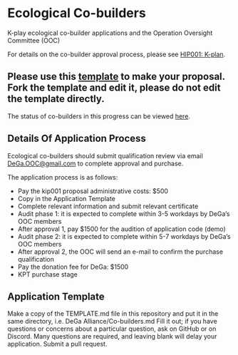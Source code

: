 # Ecological Co-builders
K-play ecological co-builder applications and the Operation Oversight Committee (OOC)

For details on the co-builder approval process, please see [HIP001: K-plan](https://github.com/kplaydefi/KIP/blob/main/001%20K-plan.md).

## Please use this [template](https://github.com/DeGa-Alliance/Co-builders/blob/main/Template.md) to make your proposal. Fork the template and edit it, please do not edit the template directly.
The status of co-builders in this progress can be viewed [here](https://docs.google.com/spreadsheets/d/1d2ZKbnwiMyOX3VvVrRIKcEOMvNKRbUtdO1PdUc1ybpA/edit#gid=721162172).
## Details Of Application Process
Ecological co-builders should submit qualification review via email DeGa.OOC@gmail.com to complete approval and purchase.

The application process is as follows:

 - Pay the kip001 proposal administrative costs: $500
 - Copy in the Application Template 
 - Complete relevant information and submit relevant certificate
 - Audit phase 1: it is expected to complete within 3-5 workdays by DeGa’s OOC members
 - After approval 1, pay $1500 for the audition of application code (demo)
 - Audit phase 2: it is expected to complete within 5-7 workdays by DeGa’s OOC members
 - After approval 2, the OOC will send an e-mail to confirm the purchase qualification
 - Pay the donation fee for DeGa: $1500
 - KPT purchase stage

## Application Template
Make a copy of the TEMPLATE.md file in this repository and put it in the same directory, i.e. DeGa Alliance/Co-builders.md Fill it out; if you have questions or concerns about a particular question, ask on GitHub or on Discord. Many questions are required, and leaving blank will delay your application. Submit a pull request.
